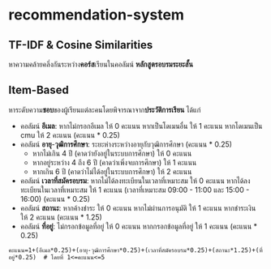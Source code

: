 ﻿# recommendation-system
## TF-IDF & Cosine Similarities
หาความคล้ายคลึ่งกันระหว่าง**คอร์ส**เรียนในคอลัมน์ **หลักสูตรอบรมระยะสั้น**
## Item-Based
หาระดับความ**ชอบ**ของผู้เรียนแต่ละคนโดยพิจารณาจาก**ประวัติการเรียน** ได้แก่
- คอลัมน์ **อีเมล**: หากไม่กรอกอีเมล ให้ 0 คะแนน หากเป็นโดเมนอื่น ให้ 1 คะแนน หากโดเมนเป็น cmu ให้ 2 คะแนน (คะแนน * 0.25)
- คอลัมน์ **อายุ**-**วุฒิการศึกษา**: ระยะห่างระหว่างอายุกับวุฒิการศึกษา (คะแนน * 0.25)
  - หากไม่เกิน 4 ปี (คาดว่ายังอยู่ในระบบการศึกษา) ให้ 0 คะแนน
  - หากอยู่ระหว่าง 4 ถึง 6 ปี (คาดว่าเพิ่งจบการศึกษา) ให้ 1 คะแนน
  - หากเกิน 6 ปี (คาดว่าไม่ได้อยู่ในระบบการศึกษา) ให้ 2 คะแนน
- คอลัมน์ **เวลาที่สมัครอบรม**: หากไม่ได้ลงทะเบียนในเวลาที่เหมาะสม ให้ 0 คะแนน หากได้ลงทะเบียนในเวลาที่เหมาะสม ให้ 1 คะแนน (เวลาที่เหมาะสม 09:00 - 11:00 และ 15:00 - 16:00) (คะแนน * 0.25)
- คอลัมน์ **สถานะ**: หากค้างชำระ ให้ 0 คะแนน หากไม่ผ่านการอนุมัติ ให้ 1 คะแนน หากชำระเงิน ให้ 2 คะแนน (คะแนน * 1.25) 
- คอลัมน์ **ที่อยู่**: ไม่กรอกข้อมูลที่อยู่ ให้ 0 คะแนน หากกรอกข้อมูลที่อยู่ ให้ 1 คะแนน (คะแนน * 0.25)

```
คะแนน=1+(อีเมล*0.25)+(อายุ-วุฒิการศึกษา*0.25)+(เวลาที่สมัครอบรม*0.25)+(สถานะ*1.25)+(ที่อยู่*0.25)  # โดยที่ 1<=คะแนน<=5
```
